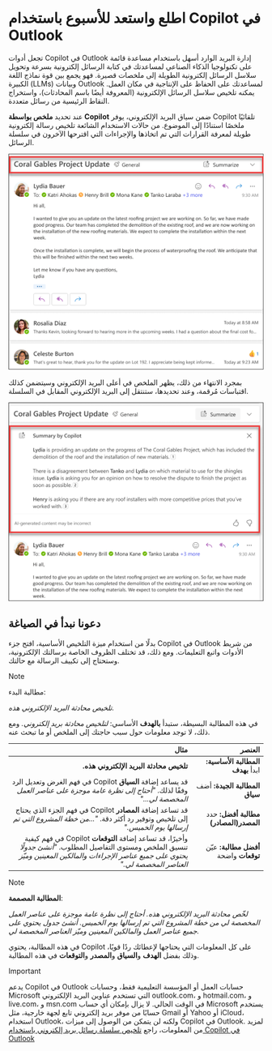 # اطلع واستعد للأسبوع باستخدام Copilot في Outlook

تجعل أدوات Copilot في Outlook إدارة البريد الوارد أسهل باستخدام مساعدة قائمة على تكنولوجيا الذكاء الصناعي لمساعدتك في كتابة الرسائل إلكترونية بسرعة وتحويل سلاسل الرسائل إلكترونية الطويلة إلى ملخصات قصيرة. فهو يجمع بين قوة نماذج اللغة الكبيرة (LLMs) وبيانات Outlook لمساعدتك على الحفاظ على الإنتاجية في مكان العمل. يمكنه تلخيص سلاسل الرسائل الإلكترونية (المعروفة أيضًا باسم المحادثات)، واستخراج النقاط الرئيسية من رسائل متعددة.

عند تحديد <b>ملخص بواسطة Copilot</b> ضمن سياق البريد الإلكتروني، يوفر Copilot تلقائيًا ملخصًا استنادًا إلى الموضوع. من حالات الاستخدام الشائعة تلخيص رسالة إلكترونية طويلة لمعرفة القرارات التي تم اتخاذها والإجراءات التي اقترحها الآخرون في سلسلة الرسائل.



<p dir="rtl"><a href="https://github.com/MicrosoftLearning/MS-4005-Craft-effective-prompts-for-Microsoft-Copilot-for-Microsoft-365.ar-sa/blob/main/Instructions/Labs/media/summarize_copilot-summarize-outlook.png"><img src="https://github.com/MicrosoftLearning/MS-4005-Craft-effective-prompts-for-Microsoft-Copilot-for-Microsoft-365.ar-sa/blob/main/Instructions/Labs/media/summarize_copilot-summarize-outlook.png" alt="لقطة شاشة لتجربة الملخص بواسطة Copilot في Outlook."> </a></p>


بمجرد الانتهاء من ذلك، يظهر الملخص في أعلى البريد الإلكتروني وسيتضمن كذلك اقتباسات مُرقمة، وعند تحديدها، ستنتقل إلى البريد الإلكتروني المقابل في السلسلة.

<p dir="rtl"><a href="https://github.com/MicrosoftLearning/MS-4005-Craft-effective-prompts-for-Microsoft-Copilot-for-Microsoft-365.ar-sa/blob/main/Instructions/Labs/media/summarize_copilot-summarize-results-outlook.png"><img src="https://github.com/MicrosoftLearning/MS-4005-Craft-effective-prompts-for-Microsoft-Copilot-for-Microsoft-365.ar-sa/blob/main/Instructions/Labs/media/summarize_copilot-summarize-results-outlook.png" alt="لقطة شاشة لنتائج الملخص بواسطة Copilot في Outlook."> </a></p>


## دعونا نبدأ في الصياغة

بدلًا من استخدام ميزة التلخيص الأساسية، افتح جزء Copilot في Outlook من شريط الأدوات واتبع التعليمات. ومع ذلك، قد تختلف الظروف الخاصة برسالتك الإلكترونية، وستحتاج إلى تكييف الرسالة مع حالتك.

> [!NOTE]
> مطالبة البدء:
>
> _تلخيص محادثة البريد الإلكتروني هذه._

في هذه المطالبة البسيطة، ستبدأ <b>بالهدف</b> الأساسي: _لتلخيص محادثة بريد إلكتروني._ ومع ذلك، لا توجد معلومات حول سبب حاجتك إلى الملخص أو ما تبحث عنه.

<markdown-accessiblity-table data-catalyst=""><div dir="rtl"><table>
<thead>
<tr>
<th align="right">العنصر</th>
<th align="right">مثال</th>
</tr>
</thead>
<tbody>
<tr>
<td align="right"><b>المطالبة الأساسية:</b> ابدأ <b>بهدف</b></td>
<td align="right"><b>تلخيص محادثة البريد الإلكتروني هذه.</b></td>
</tr>
<tr>
<td align="right"><b>المطالبة الجيدة:</b> أضف <b>سياق</b></td>
<td align="right">قد يساعد إضافة <b>السياق</b> Copilot في فهم الغرض وتعديل الرد وفقًا لذلك. <em>"أحتاج إلى نظرة عامة موجزة على عناصر العمل المخصصة لي..."</em></td>
</tr>
<tr>
<td align="right"><b>مطالبة أفضل:</b> حدد <b>المصدر(المصادر)</b></td>
<td align="right">قد تساعد إضافة <b>المصادر</b> Copilot في فهم الجزء الذي يحتاج إلى تلخيص وتوفير رد أكثر دقة. <em>"...من خطة المشروع التي تم إرسالها يوم الخميس."</em></td>
</tr>
<tr>
<td align="right"><b>أفضل مطالبة:</b> عيّن <b>توقعات</b> واضحة</td>
<td align="right">وأخيرًا، قد تساعد إضافة <b>التوقعات</b> Copilot في فهم كيفية تنسيق الملخص ومستوى التفاصيل المطلوب. <em>"أنشئ جدولًا يحتوي على جميع عناصر الإجراءات والمالكين المعينين وميّز العناصر المخصصة لي."</em></td>
</tr>
</tbody>
</table></div></markdown-accessiblity-table>

> [!NOTE]
> <b>المطالبة المصممة</b>:
>
> _لخّص محادثة البريد الإلكتروني هذه. أحتاج إلى نظرة عامة موجزة على عناصر العمل المخصصة لي من خطة المشروع التي تم إرسالها يوم الخميس. أنشئ جدول يحتوي على جميع عناصر العمل والمالكين المعينين وميّز العناصر المخصصة لي._

في هذه المطالبة، يحتوي Copilot على كل المعلومات التي يحتاجها لإعطائك ردًا قويًا، وذلك بفضل <b>الهدف</b> و<b>السياق</b> و<b>المصدر</b> و<b>التوقعات</b> في هذه المطالبة.

> [!IMPORTANT]
> يدعم Copilot في Outlook حسابات العمل أو المؤسسة التعليمية فقط، وحسابات Microsoft التي تستخدم عناوين البريد الإلكتروني outlook.com، و hotmail.com، و live.com، و msn.com في الوقت الحالي. لا يزال بإمكان أي حساب Microsoft يستخدم حسابًا من موفر بريد إلكتروني تابع لجهة خارجية، مثل Gmail أو Yahoo أو iCloud، استخدام Outlook، ولكنه لن يتمكن من الوصول إلى ميزات Copilot في Outlook. لمزيد من المعلومات، راجع [تلخيص سلسلة رسائل بريد إلكتروني باستخدام Copilot في Outlook](https://support.microsoft.com/office/summarize-an-email-thread-with-copilot-in-outlook-a79873f2-396b-46dc-b852-7fe5947ab640)
